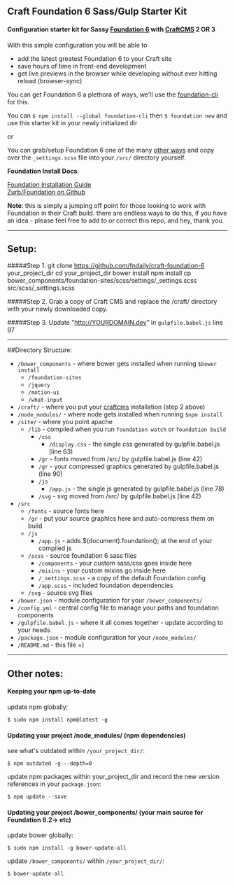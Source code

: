 ## Craft Foundation 6 Sass/Gulp Starter Kit
#### Configuration starter kit for Sassy  [Foundation 6](http://foundation.zurb.com/sites/docs/) with [CraftCMS](http://craftcms.com/) 2 OR 3  

With this simple configuration you will be able to
- add the latest greatest Foundation 6 to your Craft site
- save hours of time in front-end development
- get live previews in the browser while developing without ever hitting reload (browser-sync)

You can get Foundation 6 a plethora of ways, we'll use the [foundation-cli](http://foundation.zurb.com/sites/docs/installation.html) for this.

You can `$ npm install --global foundation-cli` then `$ foundation new` and use this starter kit in your newly initialized dir

or  

You can grab/setup Foundation 6 one of the many [other ways](http://foundation.zurb.com/sites/docs/installation.html#manual-setup) and copy over the `_settings.scss` file into your `/src/` directory yourself.

**Foundation Install Docs**:

[Foundation Installation Guide](http://foundation.zurb.com/sites/docs/installation.html)  
[Zurb/Foundation on Github](https://github.com/zurb/foundation-sites)  

**Note**: this is simply a jumping off point for those looking to work with Foundation in their Craft build. there are endless ways to do this, if you have an idea - please feel free to add to or correct this repo, and hey, thank you.

********************

## Setup:  

#####Step 1.
    git clone https://github.com/fndaily/craft-foundation-6 your_project_dir
    cd your_project_dir
    bower install
    npm install
    cp bower_components/foundation-sites/scss/settings/_settings.scss src/scss/_settings.scss

#####Step 2.
    Grab a copy of Craft CMS and replace the /craft/ directory with your newly downloaded copy.

#####Step 3.
    Update "http://YOURDOMAIN.dev" in `gulpfile.babel.js` line 97

********************

##Directory Structure:

- `/bower_components` - where bower gets installed when running `$bower install`
    - `/foundation-sites`
    - `/jquery`
    - `/motion-ui`
    - `/what-input`
- `/craft/` - where you put your [craftcms](http://craftcms.com/) installation (step 2 above)   
- `/node_modules/` - where node gets installed when running `$npm install`
- `/site/` - where you point apache
    - `/lib` - compiled when you run `foundation watch` or `foundation build`
        - `/css`
            - `/display.css` - the single css generated by gulpfile.babel.js (line 63)
        - `/gr` - fonts moved from /src/ by gulpfile.babel.js (line 42)            
        - `/gr` - your compressed graphics generated by gulpfile.babel.js (line 90)
        - `/js`
            - `/app.js` - the single js generated by gulpfile.babel.js (line 78)            
        - `/svg` - svg moved from /src/ by gulpfile.babel.js (line 42)                 
- `/src`
    - `/fonts` - source fonts here
    - `/gr` - put your source graphics here and auto-compress them on build
    - `/js`
        - `/app.js` - adds $(document).foundation(); at the end of your compiled js
    - `/scss` - source foundation 6 sass files
        - `/components` - your custom sass/css goes inside here
        - `/mixins` - your custom mixins go inside here
        - `/_settings.scss` - a copy of the default Foundation config
        - `/app.scss` - included foundation dependencies
    - `/svg` - source svg files
- `/bower.json` - module configuration for your `/bower_components/`
- `/config.yml` - central config file to manage your paths and foundation components
- `/gulpfile.babel.js` - where it all comes together - update according to your needs
- `/package.json` - module configuration for your `/node_modules/`
- `/README.md` - this file =)

********************

## Other notes:

#### Keeping your npm up-to-date

update npm globally:

    $ sudo npm install npm@latest -g

#### Updating your project /node_modules/ (npm dependencies)

see what's outdated within `/your_project_dir/`:

    $ npm outdated -g --depth=0

update npm packages within your_project_dir and record the new version references in your `package.json`:

    $ npm update --save

#### Updating your project /bower_components/ (your main source for Foundation 6.2-> etc)

update bower globally:

    $ sudo npm install -g bower-update-all

update `/bower_components/` within `/your_project_dir/`:

    $ bower-update-all
